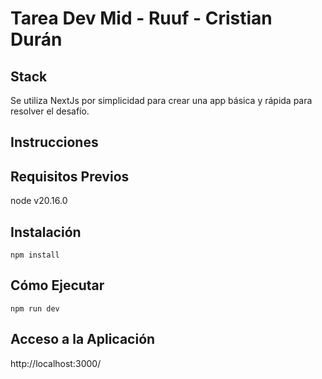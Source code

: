 # Tarea Dev Mid - Ruuf - Cristian Durán

## Stack
Se utiliza NextJs por simplicidad para crear una app básica y rápida para resolver el desafío.

## Instrucciones

## Requisitos Previos
node v20.16.0

## Instalación
```
npm install
```

## Cómo Ejecutar
```
npm run dev
```

## Acceso a la Aplicación
http://localhost:3000/
